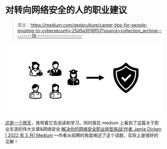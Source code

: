 # 对转向网络安全的人的职业建议

> 原文：<https://medium.com/geekculture/career-tips-for-people-pivoting-to-cybersecurity-25d5a3016f53?source=collection_archive---------18----------------------->

![](img/7404aed7f64158291610a4a2a7b67e4e.png)

[这是一个雨天](https://www.youtube.com/watch?v=ZlYDqL_mudI&t=28s)，我带着它去阅读和学习，同时我在 medium 上看到了这篇关于职业生涯的伟大文章&网络安全:[解决你的网络安全职业转型挑战|作者 Jamie Dicken | 2022 年 5 月| Medium](/@Jamie_Dicken/troubleshooting-your-cybersecurity-career-transition-challenges-4283a6feb4ca) —作者从招聘的角度阐述了这个话题，实际上是很好的见解！